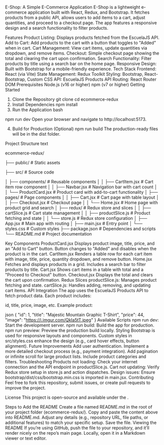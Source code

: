 E-Shop: A Simple E-Commerce Application
E-Shop is a lightweight e-commerce application built with React, Redux, and Bootstrap. It fetches products from a public API, allows users to add items to a cart, adjust quantities, and proceed to a checkout page. The app features a responsive design and a search functionality to filter products.

Features
Product Listing: Displays products fetched from the EscuelaJS API.
Add to Cart: Add products to the cart with a button that toggles to "Added" when in cart.
Cart Management: View cart items, update quantities via dropdown, and remove items.
Checkout: Simple checkout page showing the total and clearing the cart upon confirmation.
Search Functionality: Filter products by title using a search bar on the home page.
Responsive Design: Built with Bootstrap for a mobile-friendly experience.
Tech Stack
Frontend: React (via Vite)
State Management: Redux Toolkit
Styling: Bootstrap, React-Bootstrap, Custom CSS
API: EscuelaJS Products API
Routing: React Router DOM
Prerequisites
Node.js (v16 or higher)
npm (v7 or higher)
Getting Started
1. Clone the Repository
git clone <repository-url>
cd ecommerce-redux
2. Install Dependencies
npm install
3. Run the Application
bash

npm run dev
Open your browser and navigate to http://localhost:5173.

4. Build for Production (Optional)
npm run build
The production-ready files will be in the dist folder.

Project Structure
text

ecommerce-redux/

├── public/                # Static assets

├── src/                   # Source code

│   ├── components/        # Reusable components
│   │   ├── CartItem.jsx   # Cart item row component
│   │   ├── Navbar.jsx     # Navigation bar with cart count
│   │   └── ProductCard.jsx # Product card with add-to-cart functionality
│   ├── pages/             # Page components
│   │   ├── Cart.jsx       # Cart page with table layout
│   │   ├── Checkout.jsx   # Checkout page
│   │   └── Home.jsx       # Home page with product grid and search
│   ├── redux/             # Redux store and slices
│   │   ├── cartSlice.js   # Cart state management
│   │   ├── productSlice.js # Product fetching and state
│   │   └── store.js       # Redux store configuration
│   ├── App.jsx            # Main app with routing
│   ├── main.jsx           # Entry point
│   └── styles.css         # Custom styles
├── package.json           # Dependencies and scripts
└── README.md              # Project documentation


Key Components
ProductCard.jsx
Displays product image, title, price, and an "Add to Cart" button.
Button changes to "Added" and disables when the product is in the cart.
CartItem.jsx
Renders a table row for each cart item with image, title, price, quantity dropdown, and remove button.
Home.jsx
Fetches and displays products in a grid.
Includes a search bar to filter products by title.
Cart.jsx
Shows cart items in a table with total and a "Proceed to Checkout" button.
Checkout.jsx
Displays the total and clears the cart upon confirmation.
Redux Slices
productSlice.js: Manages product fetching and state.
cartSlice.js: Handles adding, removing, and updating cart items.
API Integration
The app uses the EscuelaJS Products API to fetch product data. Each product includes:

id, title, price, image, etc.
Example product:

json
{
  "id": 1,
  "title": "Majestic Mountain Graphic T-Shirt",
  "price": 44,
  "image": "https://i.imgur.com/QkIa5tT.jpeg"
}
Available Scripts
npm run dev: Start the development server.
npm run build: Build the app for production.
npm run preview: Preview the production build locally.
Styling
Bootstrap is used for responsive layouts and components.
Custom styles in src/styles.css enhance the design (e.g., card hover effects, button alignment).
Future Improvements
Add user authentication.
Implement a more detailed checkout process (e.g., payment integration).
Add pagination or infinite scroll for large product lists.
Include product categories and filters.
Troubleshooting
Products not loading: Check your internet connection and the API endpoint in productSlice.js.
Cart not updating: Verify Redux store setup in store.js and action dispatches.
Design issues: Ensure bootstrap/dist/css/bootstrap.min.css is imported in main.jsx.
Contributing
Feel free to fork this repository, submit issues, or create pull requests to improve the project.

License
This project is open-source and available under the .

Steps to Add the README
Create a file named README.md in the root of your project folder (ecommerce-redux/).
Copy and paste the content above into README.md.
Adjust any details (e.g., repository URL, file paths, or additional features) to match your specific setup.
Save the file.
Viewing the README
If you’re using GitHub, push the file to your repository, and it’ll render nicely on the repo’s main page.
Locally, open it in a Markdown viewer or text editor.
